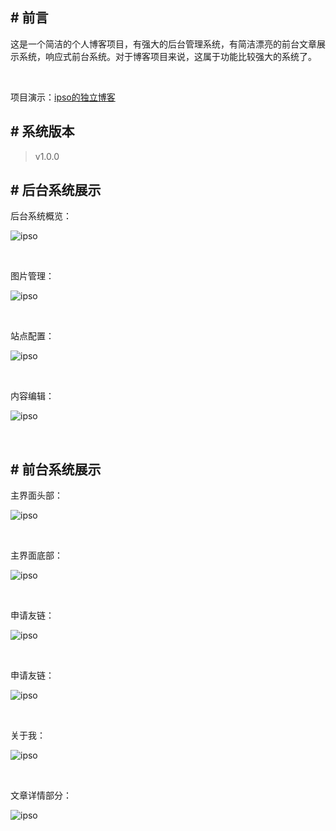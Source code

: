## # 前言 ##

  这是一个简洁的个人博客项目，有强大的后台管理系统，有简洁漂亮的前台文章展示系统，响应式前台系统。对于博客项目来说，这属于功能比较强大的系统了。

  <br />

  项目演示：[ipso的独立博客](http://www.ipso.live)

## # 系统版本 ##

> v1.0.0

## # 后台系统展示 ##

后台系统概览：<br />

![ipso](http://api.ipso.live/uploads/25e7d17e939e9259cefe60c6ddbb0f98.png)

<br />

图片管理：<br />

![ipso](http://api.ipso.live/uploads/7ffd3bc64b416a9819dfadd6cc6b4456.png)

<br/>

站点配置：<br />

![ipso](http://api.ipso.live/uploads/9ca459e6674370cd9cca9bc5337bc650.png)

<br />

内容编辑：<br />

![ipso](http://api.ipso.live/uploads/24690ba2801e5271063d61da4d131bbc.png)

<br />

## # 前台系统展示 ##

主界面头部：<br />

![ipso](http://api.ipso.live/uploads/5c588e97bca27154c3d8a82100d6704b.png)

<br/>

主界面底部：<br />

![ipso](http://api.ipso.live/uploads/a90a9aac4d3b8279741192525c2c975c.png)

<br />

申请友链：<br />

![ipso](http://api.ipso.live/uploads/b9790cf0986ac38cfb4110817888b218.png)

<br />

申请友链：<br />

![ipso](http://api.ipso.live/uploads/5e9a89ea6f81f689414531f23ba993ce.png)

<br />

关于我：<br />

![ipso](http://api.ipso.live/uploads/76df9591a6a1daf119c1eb65966e8fc3.png)

<br />

文章详情部分：<br />

![ipso](http://api.ipso.live/uploads/4125d175abb9895c5793db7b2209d6c8.png)
